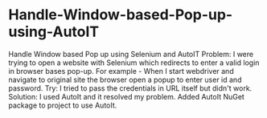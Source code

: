 # Handle-Window-based-Pop-up-using-AutoIT
Handle Window based Pop up using Selenium and AutoIT
Problem: I were trying to open a website with Selenium which redirects to enter a valid login in browser bases pop-up. For example - When I start webdriver and navigate to original site the browser open a popup to enter user id and password.
Try: I tried to pass the credentials in URL itself but didn't work.
Solution: I used AutoIt and it resolved my problem. Added AutoIt NuGet package to project to use AutoIt. 
